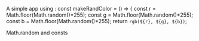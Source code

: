 A simple app using : const makeRandColor = () => {
    const r = Math.floor(Math.random()*255);
    const g = Math.floor(Math.random()*255);
    const b = Math.floor(Math.random()*255);
    return `rgb(${r}, ${g}, ${b})`;

Math.random and consts
